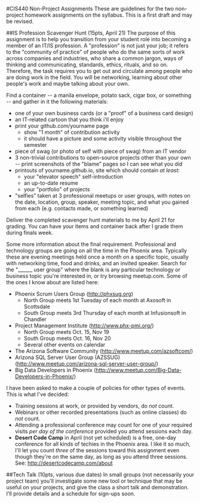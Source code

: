 #CIS440 Non-Project Assignments
These are guidelines for the two non-project homework assignments on the syllabus.  This is a first draft and may be revised.

##IS Profession Scavenger Hunt (15pts, April 21)
The purpose of this assignment is to help you transition from your student role into becoming a member of an IT/IS profession.  A "profession" is not just your job; it refers to the "community of practice" of people who do the same sorts of work across companies and industries, who share a common jargon, ways of thinking and communicating, standards, ethics, rituals, and so on. Therefore, the task requires you to get out and circulate among people who are doing work in the field.  You will be networking, learning about other people's work and maybe talking about your own.

Find a container -- a manila envelope, potato sack, cigar box, or something -- and gather in it the following materials:

- one of your own business cards (or a "proof" of a business card design)
- an IT-related cartoon that you think i'll enjoy
- print your github.com/yourname page
    - show "1 month" of contribution activity
    - it should have a picture and some activity visible throughout the semester
- piece of swag (or photo of self with piece of swag) from an IT vendor
- 3 non-trivial contributions to open-source projects other than your own -- print screenshots of the "blame" pages so I can see what you did
- printouts of yourname.github.io, site which should contain *at least*:
    - your "elevator speech" self-introduction
    - an up-to-date resume
    - your "portfolio" of projects
- "selfies" taken at 3 professional meetups or user groups, with notes on the date, location, group, speaker, meeting topic, and what you gained from each (e.g. contacts made, or something learned)

Deliver the completed scavenger hunt materials to me by April 21 for grading.  You can have your items and container back after I grade them during finals week.

Some more information about the final requirement.  Professional and technology groups are going on all the time in the Phoenix area.  Typically these are evening meetings held once a month on a specific topic, usually with networking time, food and drinks, and an invited speaker.  Search for the "______ user group" where the blank is any particular technology or business topic you're interested in, or try browsing meetup.com.  Some of the ones I know about are listed here:

- Phoenix Scrum Users Group (http://phxsug.org)
    - North Group meets 1st Tuesday of each month at Axosoft in Scottsdale
    - South Group meets 3rd Thursday of each month at Infusionsoft in Chandler
- Project Management Institute (http://www.phx-pmi.org/)
    - North Group meets Oct. 15, Nov 19
    - South Group meets Oct. 16, Nov 20
    - Several other events on calendar
- The Arizona Software Community (http://www.meetup.com/azsoftcom/)
- Arizona SQL Server User Group (AZSSUG) (http://www.meetup.com/arizona-sql-server-user-group/)
- Big Data Developers in Phoenix (http://www.meetup.com/Big-Data-Developers-in-Phoenix/)

I have been asked to make a couple of policies for other types of events.  This is what I've decided:

- Training sessions at work, or provided by vendors, do *not* count.
- Webinars or other recorded presentations (such as online classes) do *not* count.
- Attending a professional conference may count for one of your required visits *per day of the conference* provided you attend sessions each day.
- **Desert Code Camp** in April (not yet scheduled) is a free, one-day conference for all kinds of techies in the Phoenix area.  I like it so much, I'll let you count *three* of the sessions toward this assignment even though they're on the same day, as long as you attend three sessions. See: http://desertcodecamp.com/about

##Tech Talk (10pts, various due dates)
In small groups (not necessarily your project team) you'll investigate some new tool or technique that may be useful on your projects, and give the class a short talk and demonstration. I'll provide details and a schedule for sign-ups soon.

